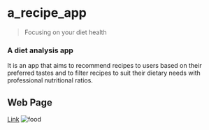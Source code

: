 # a_recipe_app
>Focusing on your diet health

### A diet analysis app
It is an app that aims to recommend recipes to users based on their preferred tastes and to filter recipes to suit their dietary needs with professional nutritional ratios.


## Web Page
[Link](https://yh-eric-chan-a-recipe-app-app-diet1-2-g9ufu4.streamlitapp.com/)
![food](https://ts1.cn.mm.bing.net/th/id/R-C.ab56ddba2f2ea922e7e289a4153fd537?rik=4UScp0wtmkXElg&riu=http%3a%2f%2fimg.aiimg.com%2fuploads%2fallimg%2f170927%2f263915-1F92G51210.jpg&ehk=1SphrCaTydoZbxY4LA7Z8NKF%2bPe4CF3jke0B4n19bWU%3d&risl=&pid=ImgRaw&r=0)

